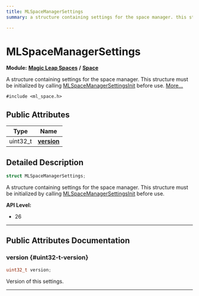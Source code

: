 ```yaml
---
title: MLSpaceManagerSettings
summary: a structure containing settings for the space manager. this structure must be initialized by calling mlspacemanagersettingsinit before use. 

---
```


# MLSpaceManagerSettings

**Module:** **[Magic Leap Spaces](/versioned_docs/version-14-Jun-2023/api-ref/api/Modules/group___magic_leap_spaces/group___magic_leap_spaces.md)** **/** **[Space](/versioned_docs/version-14-Jun-2023/api-ref/api/Modules/group___magic_leap_spaces/group___space/group___space.md)**



A structure containing settings for the space manager. This structure must be initialized by calling [MLSpaceManagerSettingsInit](/versioned_docs/version-14-Jun-2023/api-ref/api/Modules/group___magic_leap_spaces/group___space/group___space.md#void-mlspacemanagersettingsinit) before use.  [More...](#detailed-description)


`#include <ml_space.h>`

## Public Attributes

| Type           | Name           |
| -------------- | -------------- |
| uint32_t | **[version](/versioned_docs/version-14-Jun-2023/api-ref/api/Modules/group___magic_leap_spaces/group___space/struct_m_l_space_manager_settings.md#uint32-t-version)**  |

## Detailed Description

```cpp
struct MLSpaceManagerSettings;
```

A structure containing settings for the space manager. This structure must be initialized by calling [MLSpaceManagerSettingsInit](/versioned_docs/version-14-Jun-2023/api-ref/api/Modules/group___magic_leap_spaces/group___space/group___space.md#void-mlspacemanagersettingsinit) before use. 




**API Level:**
  * 26




-----------
## Public Attributes Documentation

### version {#uint32-t-version}

```cpp
uint32_t version;
```


Version of this settings. 





-----------


